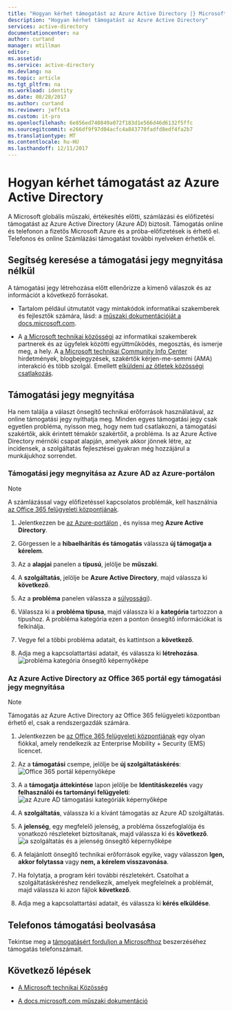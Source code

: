 ```yaml
---
title: "Hogyan kérhet támogatást az Azure Active Directory |} Microsoft Docs"
description: "Hogyan kérhet támogatást az Azure Active Directory"
services: active-directory
documentationcenter: na
author: curtand
manager: mtillman
editor: 
ms.assetid: 
ms.service: active-directory
ms.devlang: na
ms.topic: article
ms.tgt_pltfrm: na
ms.workload: identity
ms.date: 08/28/2017
ms.author: curtand
ms.reviewer: jeffsta
ms.custom: it-pro
ms.openlocfilehash: 6e856ed740849a072f183d1e566d46d6132f5ffc
ms.sourcegitcommit: e266df9f97d04acfc4a843770fadfd8edf4fa2b7
ms.translationtype: MT
ms.contentlocale: hu-HU
ms.lasthandoff: 12/11/2017
---
```

# <a name="how-to-get-support-for-azure-active-directory"></a>Hogyan kérhet támogatást az Azure Active Directory


A Microsoft globális műszaki, értékesítés előtti, számlázási és előfizetési támogatást az Azure Active Directory (Azure AD) biztosít. Támogatás online és telefonon a fizetős Microsoft Azure és a próba-előfizetések is érhető el. Telefonos és online Számlázási támogatást további nyelveken érhetők el. 

## <a name="find-help-without-opening-a-support-ticket"></a>Segítség keresése a támogatási jegy megnyitása nélkül

A támogatási jegy létrehozása előtt ellenőrizze a kimenő válaszok és az információt a következő forrásokat. 

* Tartalom például útmutatót vagy mintakódok informatikai szakemberek és fejlesztők számára, lásd: a [műszaki dokumentációját a docs.microsoft.com](https://docs.microsoft.com/azure/active-directory/).

* A [a Microsoft technikai közösségi](https://techcommunity.microsoft.com/) az informatikai szakemberek partnerek és az ügyfelek közötti együttműködés, megosztás, és ismerje meg, a hely. A [a Microsoft technikai Community Info Center](https://techcommunity.microsoft.com/t5/Community-Info-Center/ct-p/Community-Info-Center) hirdetmények, blogbejegyzések, szakértők kérjen-me-semmi (AMA) interakció és több szolgál. Emellett [elküldeni az ötletek közösségi csatlakozás](https://techcommunity.microsoft.com/t5/Communities/ct-p/communities).


## <a name="open-a-support-ticket"></a>Támogatási jegy megnyitása

Ha nem találja a választ önsegítő technikai erőforrások használatával, az online támogatási jegy nyithatja meg. Minden egyes támogatási jegy csak egyetlen probléma, nyisson meg, hogy nem tud csatlakozni, a támogatási szakértők, akik érintett témakör szakértőit, a probléma. Is az Azure Active Directory mérnöki csapat alapján, amelyek akkor jönnek létre, az incidensek, a szolgáltatás fejlesztései gyakran még hozzájárul a munkájukhoz sorrendet.

### <a name="how-to-open-a-support-ticket-for-azure-ad-in-the-azure-portal"></a>Támogatási jegy megnyitása az Azure AD az Azure-portálon

> [!NOTE]
> A számlázással vagy előfizetéssel kapcsolatos problémák, kell használnia [az Office 365 felügyeleti központjának](https://portal.office.com).
> 

1. Jelentkezzen be [az Azure-portálon](https://portal.azure.com) , és nyissa meg **Azure Active Directory**.
   
2. Görgessen le a **hibaelhárítás és támogatás** válassza **új támogatja a kérelem**.
   
3. Az a **alapjai** panelen a **típusú**, jelölje be **műszaki**.
   
4. A **szolgáltatás**, jelölje be **Azure Active Directory**, majd válassza ki **következő**.

5. Az a **probléma** panelen válassza a [súlyossági](https://azure.microsoft.com/support/plans/response/)).
  
6. Válassza ki a **probléma típusa**, majd válassza ki a **kategória** tartozzon a típushoz. A probléma kategória ezen a ponton önsegítő információkat is felkínálja.
  
7. Vegye fel a többi probléma adatait, és kattintson a **következő**.
  
8. Adja meg a kapcsolattartási adatait, és válassza ki **létrehozása**.
  ![probléma kategória önsegítő képernyőképe](./media/active-directory-troubleshooting-support-howto/open-support-ticket.png)

### <a name="how-to-open-a-support-ticket-for-azure-ad-in-the-office-365-portal"></a>Az Azure Active Directory az Office 365 portál egy támogatási jegy megnyitása

> [!NOTE]
> Támogatás az Azure Active Directory az Office 365 felügyeleti központban érhető el, csak a rendszergazdák számára.
> 

1. Jelentkezzen be [az Office 365 felügyeleti központjának](https://portal.office.com) egy olyan fiókkal, amely rendelkezik az Enterprise Mobility + Security (EMS) licencet.

2. Az a **támogatási** csempe, jelölje be **új szolgáltatáskérés**: ![Office 365 portál képernyőképe](./media/active-directory-troubleshooting-support-howto/office-portal.png)

3. A a **támogatja áttekintése** lapon jelölje be **Identitáskezelés** vagy **felhasználói és tartományi felügyeleti**: ![az Azure AD támogatási kategóriák képernyőképe](./media/active-directory-troubleshooting-support-howto/select-identity.png)

4. A **szolgáltatás**, válassza ki a kívánt támogatás az Azure AD szolgáltatás.

5. A **jelenség**, egy megfelelő jelenség, a probléma összefoglalója és vonatkozó részleteket biztosítanak, majd válassza ki és **következő**.
  ![a szolgáltatás és a jelenség önsegítő képernyőképe](./media/active-directory-troubleshooting-support-howto/open-service-request.png)

6. A felajánlott önsegítő technikai erőforrások egyike, vagy válasszon **Igen, akkor folytassa** vagy **nem, a kérelem visszavonása**.

7. Ha folytatja, a program kéri további részletekért. Csatolhat a szolgáltatáskéréshez rendelkezik, amelyek megfelelnek a problémát, majd válassza ki azon fájlok **következő**.

8. Adja meg a kapcsolattartási adatait, és válassza ki **kérés elküldése**.

## <a name="get-phone-support"></a>Telefonos támogatási beolvasása

Tekintse meg a [támogatásért forduljon a Microsofthoz](https://portal.office.com/Support/ContactUs.aspx) beszerzéséhez támogatás telefonszámait.

##  <a name="next-steps"></a>Következő lépések

* [A Microsoft technikai Közösség](https://techcommunity.microsoft.com/)

* [A docs.microsoft.com műszaki dokumentáció](https://docs.microsoft.com/azure/active-directory/)
